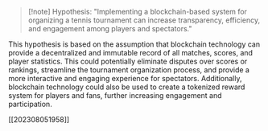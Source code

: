 >[!note] Hypothesis: 
>"Implementing a blockchain-based system for organizing a tennis tournament can increase transparency, efficiency, and engagement among players and spectators."

This hypothesis is based on the assumption that blockchain technology can provide a decentralized and immutable record of all matches, scores, and player statistics. This could potentially eliminate disputes over scores or rankings, streamline the tournament organization process, and provide a more interactive and engaging experience for spectators. Additionally, blockchain technology could also be used to create a tokenized reward system for players and fans, further increasing engagement and participation.

[[202308051958]]